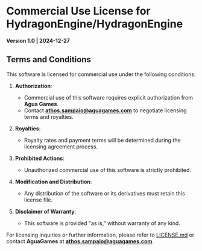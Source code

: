 # Commercial Use License for **HydragonEngine/HydragonEngine**

**Version 1.0 | 2024-12-27**


## Terms and Conditions

This software is licensed for commercial use under the following conditions:

1. **Authorization**:
   - Commercial use of this software requires explicit authorization from **Agua Games**.
   - Contact **athos.sampaio@aguagames.com** to negotiate licensing terms and royalties.

2. **Royalties**:
   - Royalty rates and payment terms will be determined during the licensing agreement process.

3. **Prohibited Actions**:
   - Unauthorized commercial use of this software is strictly prohibited.

4. **Modification and Distribution**:
   - Any distribution of the software or its derivatives must retain this license file.

5. **Disclaimer of Warranty**:
   - This software is provided "as is," without warranty of any kind.

For licensing inquiries or further information, please refer to [LICENSE.md](./LICENSE.md) or contact **AguaGames** at **athos.sampaio@aguagames.com**.


